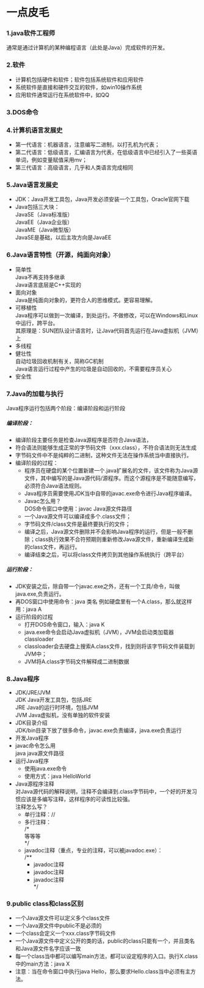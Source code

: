 # 一点皮毛

### **1.java软件工程师**
   通常是通过计算机的某种编程语言（此处是Java）完成软件的开发。
### **2.软件**
   - 计算机包括硬件和软件；软件包括系统软件和应用软件
   - 系统软件是直接和硬件交互的软件，如win10操作系统
   - 应用软件通常运行在系统软件中，如QQ
### **3.DOS命令**
### **4.计算机语言发展史**
   - 第一代语言：机器语言，注意编写二进制，以打孔机为代表；
   - 第二代语言：低级语言，汇编语言为代表，在低级语言中已经引入了一些英语单词，例如变量赋值采用mv；
   - 第三代语言：高级语言，几乎和人类语言完成相同
### **5.Java语言发展史**
   - JDK：Java开发工具包，Java开发必须安装一个工具包，Oracle官网下载
   - Java包括三大块：<br>
    JavaSE（Java标准版）<br>
    JavaEE（Java企业版）<br>
    JavaME（Java微型版）<br>
    JavaSE是基础，以后主攻方向是JavaEE<br>
### **6.Java语言特性（开源，纯面向对象）**
   - 简单性<br>
     Java不再支持多继承<br>
     Java语言底层是C++实现的<br>
   - 面向对象<br>
    Java是纯面向对象的，更符合人的思维模式。更容易理解。<br>
   - 可移植性<br>
    Java程序可以做到一次编译，到处运行。不做修改，可以在Windows和Linux中运行，跨平台。<br>
    其原理是：SUN团队设计语言时，让Java代码首先运行在Java虚拟机（JVM）上<br>
   - 多线程<br>
   - 健壮性<br>
    自动垃圾回收机制有关，简称GC机制<br>
    Java语言运行过程中产生的垃圾是自动回收的，不需要程序员关心<br>
   - 安全性<br>
### **7.Java的加载与执行**
   Java程序运行包括两个阶段：编译阶段和运行阶段
   ##### 编译阶段：
   - 编译阶段主要任务是检查Java源程序是否符合Java语法，
   - 符合语法则能够生成正常的字节码文件（xxx.class），不符合语法则无法生成
   - 字节码文件中不是纯粹的二进制，这种文件无法在操作系统当中直接执行。
   - 编译阶段的过程：
        * 程序员在硬盘的某个位置新建一个.java扩展名的文件，该文件称为Java源文件，其中编写的是Java源代码/源程序。而这个源程序是不能随意编写，必须符合Java语法规则。<br>
        * Java程序员需要使用JDK当中自带的javac.exe命令进行Java程序编译。<br>
        * Javac怎么用？<br>
            DOS命令窗口中使用：javac Java源文件路径<br>
        * 一个Java源文件可以编译成多个.class文件；<br>
        * 字节码文件/class文件是最终要执行的文件；<br>
        * 编译之后，Java源文件删除并不会影响Java程序的运行，但是一般不删除；class执行效果不合符预期则重新修改Java源文件，重新编译生成新的class文件，再运行。<br>
        * 编译结束之后，可以将class文件拷贝到其他操作系统执行（跨平台）<br>
   ##### 运行阶段：
   - JDK安装之后，除自带一个javac.exe之外，还有一个工具/命令，叫做java.exe,负责运行。
   - 再DOS窗口中使用命令：java 类名
    例如硬盘里有一个A.class，那么就这样用：java A
   - 运行阶段的过程
        * 打开DOS命令窗口，输入：java K<br>
        * java.exe命令会启动Java虚拟机（JVM），JVM会启动类加载器classloader<br>
        * classloader会去硬盘上搜索A.class文件，找到则将该字节码文件装载到JVM中；<br>
        * JVM将A.class字节码文件解释成二进制数据<br>
### **8.Java程序**
   - JDK/JRE/JVM<br>
      JDK Java开发工具包，包括JRE<br>
      JRE Java的运行时环境，包括JVM<br>
      JVM Java虚拟机，没有单独的软件安装<br>
   - JDK目录介绍<br>
        JDK/bin目录下放了很多命令，javac.exe负责编译，java.exe负责运行
   - 开发Java程序
   - javac命令怎么用<br>
    java java源文件路径
   - 运行Java程序
        - 使用java.exe命令<br>
        - 使用方式：java HelloWorld<br>
   - Java源程序注释<br>
        对Java源代码的解释说明，注释不会编译到.class字节码中，一个好的开发习惯应该是多编写注释，这样程序的可读性比较强。<br>
        注释怎么写？<br>
        - 单行注释：//<br>
        - 多行注释：<br>
            /*<br>
            等等等<br>
            */<br>
        - javadoc注释（重点，专业的注释，可以被javadoc.exe）：<br>
            /**<br>
            * javadoc注释<br>
            * javadoc注释<br>
            * javadoc注释<br>
            */<br>
### **9.public class和class区别**
   - 一个Java源文件可以定义多个class文件
   - 一个Java源文件中public不是必须的
   - 一个class会定义一个xxx.class字节码文件
   - 一个Java源文件中定义公开的类的话，public的class只能有一个，并且类名和Java源文件名字应该一致
   - 每一个class当中都可以编写main方法，都可以设定程序的入口。执行X.class中的main方法：java X
   - 注意：当在命令窗口中执行java Hello，那么要求Hello.class当中必须有主方法。
